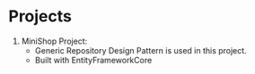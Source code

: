 # Projects
 1) MiniShop Project:
    - Generic Repository Design Pattern is used in this project.
    - Built with EntityFrameworkCore 
